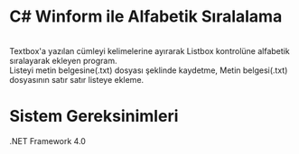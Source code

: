 # C# Winform ile Alfabetik Sıralalama 
<br>Textbox'a yazılan cümleyi kelimelerine ayırarak Listbox kontrolüne alfabetik sıralayarak ekleyen program.
<br>Listeyi metin belgesine(.txt) dosyası şeklinde kaydetme, Metin belgesi(.txt) dosyasının satır satır listeye ekleme.
# Sistem Gereksinimleri
.NET Framework 4.0
